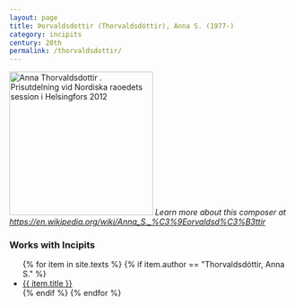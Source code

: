 ```yaml
---
layout: page
title: Þorvaldsdottir (Thorvaldsdóttir), Anna S. (1977-)
category: incipits
century: 20th
permalink: /thorvaldsdottir/
---
```


<a title="Magnus Frderberg/norden.org, CC BY 2.5 DK &lt;https://creativecommons.org/licenses/by/2.5/dk/deed.en&gt;, via Wikimedia Commons" href="https://commons.wikimedia.org/wiki/File:Anna_Thorvaldsdottir_._Prisutdelning_vid_Nordiska_raoedets_session_i_Helsingfors_2012.jpg"><img width="256" alt="Anna Thorvaldsdottir . Prisutdelning vid Nordiska raoedets session i Helsingfors 2012" src="https://upload.wikimedia.org/wikipedia/commons/thumb/7/7b/Anna_Thorvaldsdottir_._Prisutdelning_vid_Nordiska_raoedets_session_i_Helsingfors_2012.jpg/256px-Anna_Thorvaldsdottir_._Prisutdelning_vid_Nordiska_raoedets_session_i_Helsingfors_2012.jpg"></a>
*Learn more about this composer at <a href="https://en.wikipedia.org/wiki/Anna_S._%C3%9Eorvaldsd%C3%B3ttir" target="_blank">https://en.wikipedia.org/wiki/Anna_S._%C3%9Eorvaldsd%C3%B3ttir</a>*
<br/>

### Works with Incipits
<ul class="texts">
    {% for item in site.texts %}
      {% if item.author == "Thorvaldsdóttir, Anna S." %}
          <li class="text-title">
          <a href="{{ site.baseurl }}{{ item.url }}">
        {{ item.title }}
              </a>
    </li>
      {% endif %}
    {% endfor %}
</ul>
